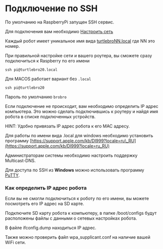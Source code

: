 # Подключение по SSH

По умолчанию на RaspberryPi запущен SSH сервис.

Для подключения вам необходимо [Настроить сеть](networking.md)

Каждый робот имеет уникальное имя вида [turtlebroNN.local](http://turtlebronn.local/) где NN это номер.

При правильной настройке сети и вашего роутера, вы сможете сразу подключиться к Raspberry по его имени

```text
ssh pi@turtlebro20.local
```

Для MACOS работает вариант без `.local`

```text
ssh pi@turtlebro20
```

Пароль по умолчанию `brobro`

Если подключение не происходит, вам необходимо определить IP адрес компьютера. Это можно сделать подключившись к роутеру и найдя имя робота в списке подключенных устройств.

HINT: Удобно привязать IP адрес робота к его MAC адресу.

Для работы по имени вида .local для windows необходимо установить программу [https://support.apple.com/kb/Dl999?locale=ru\_RU](https://support.apple.com/kb/Dl999?locale=ru_RU)

Администраторам системы необходимо настроить поддержку Multicast-DNS.

Для доступа по SSH из **Windows** можно использовать программу [PuTTY](https://www.chiark.greenend.org.uk/~sgtatham/putty/latest.html).

### Как определить IP адрес робота

Если вы не смогли подключиться к роботу по его имени, вы можете посмотреть его IP адрес на SD карте.

Подключите SD карту робота к компьютеру, в папке /boot/configs будут расположены файлы с данными о сетевых настройках робота.

В файле ifconfig.dump находиться IP адрес.

Также можно проверить файл wpa\_supplicant.conf на наличие вашей WiFi сети.



